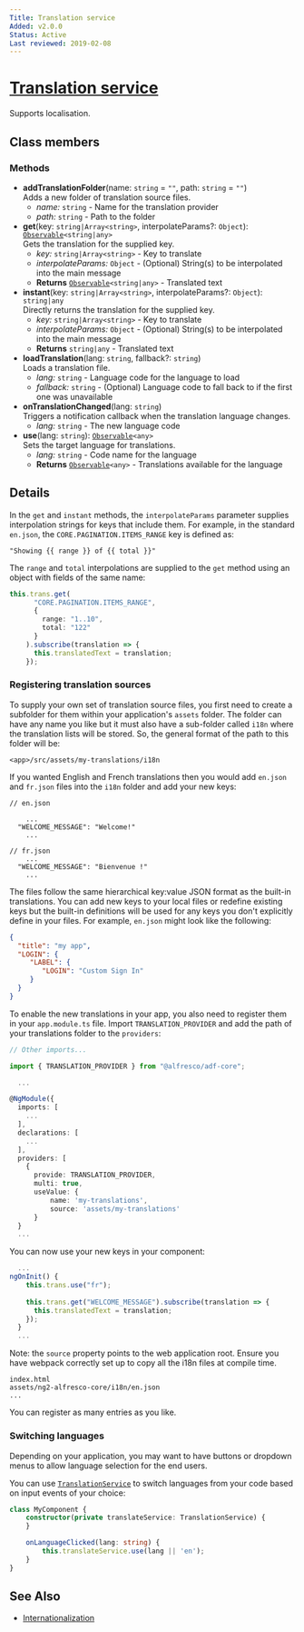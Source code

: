 ```yaml
---
Title: Translation service
Added: v2.0.0
Status: Active
Last reviewed: 2019-02-08
---
```


# [Translation service](../../../lib/core/services/translation.service.ts "Defined in translation.service.ts")

Supports localisation.

## Class members

### Methods

*   **addTranslationFolder**(name: `string` = `""`, path: `string` = `""`)<br/>
    Adds a new folder of translation source files.
    *   *name:* `string`  - Name for the translation provider
    *   *path:* `string`  - Path to the folder
*   **get**(key: `string|Array<string>`, interpolateParams?: `Object`): [`Observable`](http://reactivex.io/documentation/observable.html)`<string|any>`<br/>
    Gets the translation for the supplied key.
    *   *key:* `string|Array<string>`  - Key to translate
    *   *interpolateParams:* `Object`  - (Optional) String(s) to be interpolated into the main message
    *   **Returns** [`Observable`](http://reactivex.io/documentation/observable.html)`<string|any>` - Translated text
*   **instant**(key: `string|Array<string>`, interpolateParams?: `Object`): `string|any`<br/>
    Directly returns the translation for the supplied key.
    *   *key:* `string|Array<string>`  - Key to translate
    *   *interpolateParams:* `Object`  - (Optional) String(s) to be interpolated into the main message
    *   **Returns** `string|any` - Translated text
*   **loadTranslation**(lang: `string`, fallback?: `string`)<br/>
    Loads a translation file.
    *   *lang:* `string`  - Language code for the language to load
    *   *fallback:* `string`  - (Optional) Language code to fall back to if the first one was unavailable
*   **onTranslationChanged**(lang: `string`)<br/>
    Triggers a notification callback when the translation language changes.
    *   *lang:* `string`  - The new language code
*   **use**(lang: `string`): [`Observable`](http://reactivex.io/documentation/observable.html)`<any>`<br/>
    Sets the target language for translations.
    *   *lang:* `string`  - Code name for the language
    *   **Returns** [`Observable`](http://reactivex.io/documentation/observable.html)`<any>` - Translations available for the language

## Details

In the `get` and `instant` methods, the `interpolateParams` parameter supplies
interpolation strings for keys that include them. For example, in the standard
`en.json`, the `CORE.PAGINATION.ITEMS_RANGE` key is defined as:

<!-- {% raw %} -->

    "Showing {{ range }} of {{ total }}"

<!-- {% endraw %} -->

The `range` and `total` interpolations are supplied to the `get` method using
an object with fields of the same name:

```ts
this.trans.get(
      "CORE.PAGINATION.ITEMS_RANGE",
      {
        range: "1..10",
        total: "122"
      }
    ).subscribe(translation => {
      this.translatedText = translation;
    });
```

### Registering translation sources

To supply your own set of translation source files, you
first need to create a subfolder for them within your application's
`assets` folder. The folder can have any name you like but it must also have
a sub-folder called `i18n` where the translation lists will be stored. So, the
general format of the path to this folder will be:

`<app>/src/assets/my-translations/i18n`

If you wanted English and French translations then you would add
`en.json` and `fr.json` files into the `i18n` folder and add your new keys:

    // en.json

        ...
      "WELCOME_MESSAGE": "Welcome!"
        ...

    // fr.json
        ...
      "WELCOME_MESSAGE": "Bienvenue !"
        ...

The files follow the same hierarchical key:value JSON format as the built-in translations.
You can add new keys to your local files or redefine existing keys but the built-in definitions
will be used for any keys you don't explicitly define in your files. For example, `en.json` might
look like the following:

```json
{
  "title": "my app",
  "LOGIN": {
     "LABEL": {
        "LOGIN": "Custom Sign In"
     }
  }
}
```

To enable the new translations in your app, you also need to register them in your
`app.module.ts` file. Import `TRANSLATION_PROVIDER` and add the path of your
translations folder to the `providers`:

```ts
// Other imports...

import { TRANSLATION_PROVIDER } from "@alfresco/adf-core";

  ...

@NgModule({
  imports: [
    ...
  ],
  declarations: [
    ...
  ],
  providers: [
    {
      provide: TRANSLATION_PROVIDER,
      multi: true,
      useValue: {
          name: 'my-translations',
          source: 'assets/my-translations'
      }
  }
  ...
```

You can now use your new keys in your component:

```ts
  ...
ngOnInit() {
    this.trans.use("fr");
    
    this.trans.get("WELCOME_MESSAGE").subscribe(translation => {
      this.translatedText = translation;
    });
  }
  ...
```

Note: the `source` property points to the web application root. Ensure you have
webpack correctly set up to copy all the i18n files at compile time.

```text
index.html
assets/ng2-alfresco-core/i18n/en.json
...
```

You can register as many entries as you like.

### Switching languages

Depending on your application, you may want to have buttons or dropdown menus to allow language selection for the end users.

You can use [`TranslationService`](../../core/services/translation.service.md) to switch languages from your code based on input events of your choice:

```ts
class MyComponent {
    constructor(private translateService: TranslationService) {
    }

    onLanguageClicked(lang: string) {
        this.translateService.use(lang || 'en');
    }
}
```

## See Also

*   [Internationalization](../../user-guide/internationalization.md)

